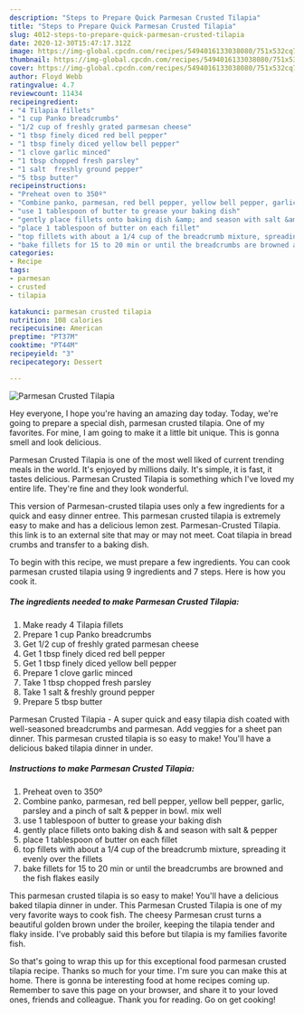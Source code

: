 ```yaml
---
description: "Steps to Prepare Quick Parmesan Crusted Tilapia"
title: "Steps to Prepare Quick Parmesan Crusted Tilapia"
slug: 4012-steps-to-prepare-quick-parmesan-crusted-tilapia
date: 2020-12-30T15:47:17.312Z
image: https://img-global.cpcdn.com/recipes/5494016133038080/751x532cq70/parmesan-crusted-tilapia-recipe-main-photo.jpg
thumbnail: https://img-global.cpcdn.com/recipes/5494016133038080/751x532cq70/parmesan-crusted-tilapia-recipe-main-photo.jpg
cover: https://img-global.cpcdn.com/recipes/5494016133038080/751x532cq70/parmesan-crusted-tilapia-recipe-main-photo.jpg
author: Floyd Webb
ratingvalue: 4.7
reviewcount: 11434
recipeingredient:
- "4 Tilapia fillets"
- "1 cup Panko breadcrumbs"
- "1/2 cup of freshly grated parmesan cheese"
- "1 tbsp finely diced red bell pepper"
- "1 tbsp finely diced yellow bell pepper"
- "1 clove garlic minced"
- "1 tbsp chopped fresh parsley"
- "1 salt  freshly ground pepper"
- "5 tbsp butter"
recipeinstructions:
- "Preheat oven to 350º"
- "Combine panko, parmesan, red bell pepper, yellow bell pepper, garlic, parsley and a pinch of salt &amp; pepper in bowl. mix well"
- "use 1 tablespoon of butter to grease your baking dish"
- "gently place fillets onto baking dish &amp; and season with salt &amp; pepper"
- "place 1 tablespoon of butter on each fillet"
- "top fillets with about a 1/4 cup of the breadcrumb mixture, spreading it evenly over the fillets"
- "bake fillets for 15 to 20 min or until the breadcrumbs are browned and the fish flakes easily"
categories:
- Recipe
tags:
- parmesan
- crusted
- tilapia

katakunci: parmesan crusted tilapia 
nutrition: 108 calories
recipecuisine: American
preptime: "PT37M"
cooktime: "PT44M"
recipeyield: "3"
recipecategory: Dessert

---
```



![Parmesan Crusted Tilapia](https://img-global.cpcdn.com/recipes/5494016133038080/751x532cq70/parmesan-crusted-tilapia-recipe-main-photo.jpg)

Hey everyone, I hope you're having an amazing day today. Today, we're going to prepare a special dish, parmesan crusted tilapia. One of my favorites. For mine, I am going to make it a little bit unique. This is gonna smell and look delicious.

Parmesan Crusted Tilapia is one of the most well liked of current trending meals in the world. It's enjoyed by millions daily. It's simple, it is fast, it tastes delicious. Parmesan Crusted Tilapia is something which I've loved my entire life. They're fine and they look wonderful.

This version of Parmesan-crusted tilapia uses only a few ingredients for a quick and easy dinner entree. This parmesan crusted tilapia is extremely easy to make and has a delicious lemon zest. Parmesan-Crusted Tilapia. this link is to an external site that may or may not meet. Coat tilapia in bread crumbs and transfer to a baking dish.


To begin with this recipe, we must prepare a few ingredients. You can cook parmesan crusted tilapia using 9 ingredients and 7 steps. Here is how you cook it.

<!--inarticleads1-->

##### The ingredients needed to make Parmesan Crusted Tilapia:

1. Make ready 4 Tilapia fillets
1. Prepare 1 cup Panko breadcrumbs
1. Get 1/2 cup of freshly grated parmesan cheese
1. Get 1 tbsp finely diced red bell pepper
1. Get 1 tbsp finely diced yellow bell pepper
1. Prepare 1 clove garlic minced
1. Take 1 tbsp chopped fresh parsley
1. Take 1 salt &amp; freshly ground pepper
1. Prepare 5 tbsp butter


Parmesan Crusted Tilapia - A super quick and easy tilapia dish coated with well-seasoned breadcrumbs and parmesan. Add veggies for a sheet pan dinner. This parmesan crusted tilapia is so easy to make! You&#39;ll have a delicious baked tilapia dinner in under. 

<!--inarticleads2-->

##### Instructions to make Parmesan Crusted Tilapia:

1. Preheat oven to 350º
1. Combine panko, parmesan, red bell pepper, yellow bell pepper, garlic, parsley and a pinch of salt &amp; pepper in bowl. mix well
1. use 1 tablespoon of butter to grease your baking dish
1. gently place fillets onto baking dish &amp; and season with salt &amp; pepper
1. place 1 tablespoon of butter on each fillet
1. top fillets with about a 1/4 cup of the breadcrumb mixture, spreading it evenly over the fillets
1. bake fillets for 15 to 20 min or until the breadcrumbs are browned and the fish flakes easily


This parmesan crusted tilapia is so easy to make! You&#39;ll have a delicious baked tilapia dinner in under. This Parmesan Crusted Tilapia is one of my very favorite ways to cook fish. The cheesy Parmesan crust turns a beautiful golden brown under the broiler, keeping the tilapia tender and flaky inside. I&#39;ve probably said this before but tilapia is my families favorite fish. 

So that's going to wrap this up for this exceptional food parmesan crusted tilapia recipe. Thanks so much for your time. I'm sure you can make this at home. There is gonna be interesting food at home recipes coming up. Remember to save this page on your browser, and share it to your loved ones, friends and colleague. Thank you for reading. Go on get cooking!
